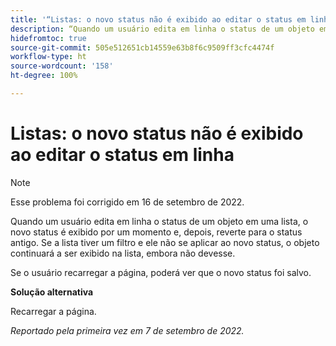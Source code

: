 ```yaml
---
title: '“Listas: o novo status não é exibido ao editar o status em linha”'
description: “Quando um usuário edita em linha o status de um objeto em uma lista, o novo status é exibido por um momento e, depois, reverte para o status antigo. Se a lista tiver um filtro e ele não se aplicar ao novo status, o objeto continuará a ser exibido na lista, embora não devesse. “
hidefromtoc: true
source-git-commit: 505e512651cb14559e63b8f6c9509ff3cfc4474f
workflow-type: ht
source-wordcount: '158'
ht-degree: 100%

---
```



# Listas: o novo status não é exibido ao editar o status em linha

>[!NOTE]
>
>Esse problema foi corrigido em 16 de setembro de 2022.

Quando um usuário edita em linha o status de um objeto em uma lista, o novo status é exibido por um momento e, depois, reverte para o status antigo. Se a lista tiver um filtro e ele não se aplicar ao novo status, o objeto continuará a ser exibido na lista, embora não devesse.

Se o usuário recarregar a página, poderá ver que o novo status foi salvo.

**Solução alternativa**

Recarregar a página.

_Reportado pela primeira vez em 7 de setembro de 2022._

